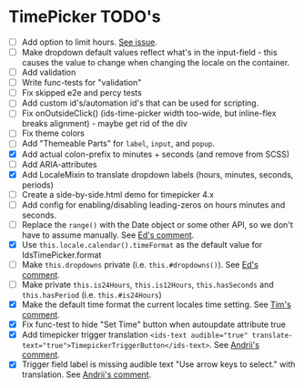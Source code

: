 # TimePicker TODO's

- [ ] Add option to limit hours. [See issue](https://github.com/infor-design/enterprise/issues/5880).
- [ ] Make dropdown default values reflect what's in the input-field - this causes the value to change when changing the locale on the container.
- [ ] Add validation
- [ ] Write func-tests for "validation"
- [ ] Fix skipped e2e and percy tests
- [ ] Add custom id's/automation id's that can be used for scripting.
- [ ] Fix onOutsideClick() (ids-time-picker width too-wide, but inline-flex breaks alignment) - maybe get rid of the div
- [ ] Fix theme colors
- [ ] Add "Themeable Parts" for `label`, `input`, and `popup`.
- [x] Add actual colon-prefix to minutes + seconds (and remove from SCSS)
- [ ] Add ARIA-attributes
- [x] Add LocaleMixin to translate dropdown labels (hours, minutes, seconds, periods)
- [ ] Create a side-by-side.html demo for timepicker 4.x
- [ ] Add config for enabling/disabling leading-zeros on hours minutes and seconds.
- [ ] Replace the `range()` with the Date object or some other API, so we don't have to assume manually. See [Ed's comment](https://github.com/infor-design/enterprise-wc/pull/432#discussion_r756304951).
- [x] Use `this.locale.calendar().timeFormat` as the default value for IdsTimePicker.format
- [ ] Make `this.dropdowns` private (i.e. `this.#dropdowns()`). See [Ed's comment](https://github.com/infor-design/enterprise-wc/pull/432#discussion_r756209961).
- [ ] Make private `this.is24Hours`, `this.is12Hours`, `this.hasSeconds` and `this.hasPeriod` (i.e. `this.#is24Hours`)
- [x] Make the default time format the current locales time setting. See [Tim's comment](https://github.com/infor-design/enterprise-wc/pull/432#discussion_r758427694).
- [x] Fix func-test to hide "Set Time" button when autoupdate attribute true
- [x] Add timepicker trigger translation `<ids-text audible="true" translate-text="true">TimepickerTriggerButton</ids-text>`. See [Andrii's comment](https://github.com/infor-design/enterprise-wc/pull/432#discussion_r759205003).
- [x] Trigger field label is missing audible text "Use arrow keys to select." with translation. See [Andrii's comment](https://github.com/infor-design/enterprise-wc/pull/432#discussion_r759205003).
